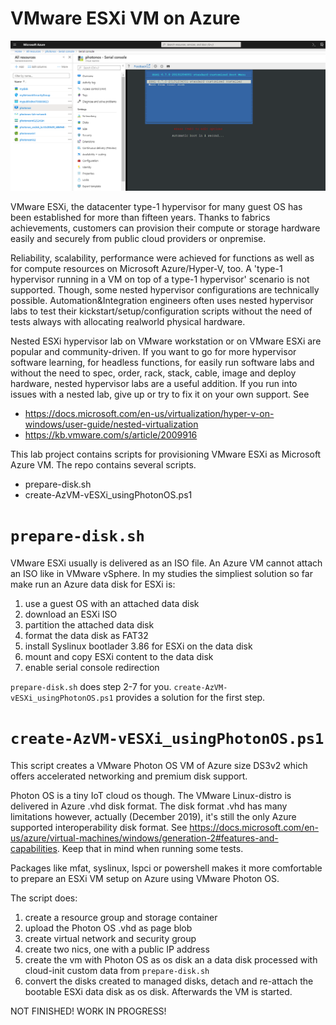 # VMware ESXi VM on Azure

![ESXi67](https://github.com/dcasota/vesxi-on-azure-scripts/blob/master/ESXi67.png)

VMware ESXi, the datacenter type-1 hypervisor for many guest OS has been established for more than fifteen years.
Thanks to fabrics achievements, customers can provision their compute or storage hardware easily and securely from public cloud providers or onpremise.

Reliability, scalability, performance were achieved for functions as well as for compute resources on Microsoft Azure/Hyper-V, too.
A 'type-1 hypervisor running in a VM on top of a type-1 hypervisor' scenario is not supported. Though, some nested hypervisor configurations are technically possible. Automation&Integration engineers often uses nested hypervisor labs to test their kickstart/setup/configuration scripts without the need of tests always with allocating realworld physical hardware.

Nested ESXi hypervisor lab on VMware workstation or on VMware ESXi are popular and community-driven. If you want to go for more hypervisor software learning, for headless functions, for easily run software labs and without the need to spec, order, rack, stack, cable, image and deploy hardware, nested hypervisor labs are a useful addition. If you run into issues with a nested lab, give up or try to fix it on your own support. See
  - https://docs.microsoft.com/en-us/virtualization/hyper-v-on-windows/user-guide/nested-virtualization
  - https://kb.vmware.com/s/article/2009916

This lab project contains scripts for provisioning VMware ESXi as Microsoft Azure VM. The repo contains several scripts.
  - prepare-disk.sh
  - create-AzVM-vESXi_usingPhotonOS.ps1

# ```prepare-disk.sh```
VMware ESXi usually is delivered as an ISO file. An Azure VM cannot attach an ISO like in VMware vSphere. In my studies the simpliest solution so far make run an Azure data disk for ESXi is:
  1. use a guest OS with an attached data disk
  2. download an ESXi ISO
  3. partition the attached data disk
  4. format the data disk as FAT32
  5. install Syslinux bootlader 3.86 for ESXi on the data disk
  6. mount and copy ESXi content to the data disk
  7. enable serial console redirection
  
  ```prepare-disk.sh``` does step 2-7 for you. ```create-AzVM-vESXi_usingPhotonOS.ps1``` provides a solution for the first step.
 
 # ```create-AzVM-vESXi_usingPhotonOS.ps1```
This script creates a VMware Photon OS VM of Azure size DS3v2 which offers accelerated networking and premium disk support.

Photon OS is a tiny IoT cloud os though. The VMware Linux-distro is delivered in Azure .vhd disk format. The disk format .vhd has many limitations however, actually (December 2019), it's still the only Azure supported interoperability disk format. See https://docs.microsoft.com/en-us/azure/virtual-machines/windows/generation-2#features-and-capabilities. Keep that in mind when running some tests.

Packages like mfat, syslinux, lspci or powershell makes it more comfortable to prepare an ESXi VM setup on Azure using VMware Photon OS.

The script does:
 1. create a resource group and storage container
 2. upload the Photon OS .vhd as page blob
 3. create virtual network and security group
 4. create two nics, one with a public IP address
 5. create the vm with Photon OS as os disk an a data disk processed with cloud-init custom data from ```prepare-disk.sh```
 6. convert the disks created to managed disks, detach and re-attach the bootable ESXi data disk as os disk. Afterwards the VM is started.


NOT FINISHED! WORK IN PROGRESS!
